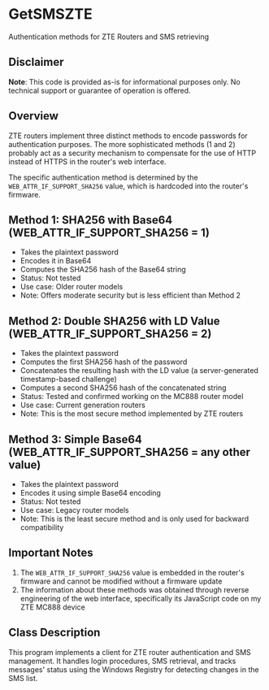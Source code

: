 # GetSMSZTE
Authentication methods for ZTE Routers and SMS retrieving

## Disclaimer
**Note**: This code is provided as-is for informational purposes only. No technical support or guarantee of operation is offered.

## Overview
ZTE routers implement three distinct methods to encode passwords for authentication purposes. The more sophisticated methods (1 and 2) probably act as a security mechanism to compensate for the use of HTTP instead of HTTPS in the router's web interface.

The specific authentication method is determined by the `WEB_ATTR_IF_SUPPORT_SHA256` value, which is hardcoded into the router's firmware.

## Method 1: SHA256 with Base64 (WEB_ATTR_IF_SUPPORT_SHA256 = 1)
- Takes the plaintext password
- Encodes it in Base64
- Computes the SHA256 hash of the Base64 string
- Status: Not tested
- Use case: Older router models
- Note: Offers moderate security but is less efficient than Method 2

## Method 2: Double SHA256 with LD Value (WEB_ATTR_IF_SUPPORT_SHA256 = 2)
- Takes the plaintext password
- Computes the first SHA256 hash of the password
- Concatenates the resulting hash with the LD value (a server-generated timestamp-based challenge)
- Computes a second SHA256 hash of the concatenated string
- Status: Tested and confirmed working on the MC888 router model
- Use case: Current generation routers
- Note: This is the most secure method implemented by ZTE routers

## Method 3: Simple Base64 (WEB_ATTR_IF_SUPPORT_SHA256 = any other value)
- Takes the plaintext password
- Encodes it using simple Base64 encoding
- Status: Not tested
- Use case: Legacy router models
- Note: This is the least secure method and is only used for backward compatibility

## Important Notes
1. The `WEB_ATTR_IF_SUPPORT_SHA256` value is embedded in the router's firmware and cannot be modified without a firmware update
2. The information about these methods was obtained through reverse engineering of the web interface, specifically its JavaScript code on my ZTE MC888 device

## Class Description
This program implements a client for ZTE router authentication and SMS management. It handles login procedures, SMS retrieval, and tracks messages' status using the Windows Registry for detecting changes in the SMS list.
